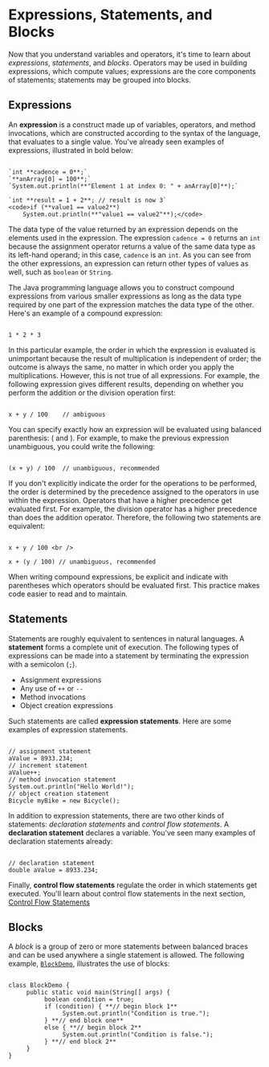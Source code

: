 
# Expressions, Statements, and Blocks

Now that you understand variables and operators, it's time to learn about *expressions*, *statements*, and *blocks*. Operators may be used in building expressions, which compute values; expressions are the core components of statements; statements may be grouped into blocks.

## Expressions

An **expression** is a construct made up of variables, operators, and method invocations, which are constructed according to the syntax of the language, that evaluates to a single value. You've already seen examples of expressions, illustrated in bold below:

```

`int **cadence = 0**;`
`**anArray[0] = 100**;`
`System.out.println(**"Element 1 at index 0: " + anArray[0]**);`

`int **result = 1 + 2**; // result is now 3`
<code>if (**value1 == value2**) 
    System.out.println(**"value1 == value2"**);</code>

```

The data type of the value returned by an expression depends on the elements used in the expression. The expression `cadence = 0` returns an `int` because the assignment operator returns a value of the same data type as its left-hand operand; in this case, `cadence` is an `int`. As you can see from the other expressions, an expression can return other types of values as well, such as `boolean` or `String`.

The Java programming language allows you to construct compound expressions from various smaller expressions as long as the data type required by one part of the expression matches the data type of the other. Here's an example of a compound expression:

```
 
1 * 2 * 3

```

In this particular example, the order in which the expression is evaluated is unimportant because the result of multiplication is independent of order; the outcome is always the same, no matter in which order you apply the multiplications. However, this is not true of all expressions. For example, the following expression gives different results, depending on whether you perform the addition or the division operation first:

```

x + y / 100    // ambiguous

```

You can specify exactly how an expression will be evaluated using balanced parenthesis: ( and ). For example, to make the previous expression unambiguous, you could write the following:

```
 
(x + y) / 100  // unambiguous, recommended

```

If you don't explicitly indicate the order for the operations to be performed, the order is determined by the precedence assigned to the operators in use within the expression. Operators that have a higher precedence get evaluated first. For example, the division operator has a higher precedence than does the addition operator. Therefore, the following two statements are equivalent:

```

x + y / 100 <br />

x + (y / 100) // unambiguous, recommended

```

When writing compound expressions, be explicit and indicate with parentheses which operators should be evaluated first. This practice makes code easier to read and to maintain.

## Statements

Statements are roughly equivalent to sentences in natural languages. A **statement** forms a complete unit of execution. The following types of expressions can be made into a statement by terminating the expression with a semicolon (`;`).

- Assignment expressions
- Any use of `++` or `--`
- Method invocations
- Object creation expressions

Such statements are called **expression statements**. Here are some examples of expression statements.

```

// assignment statement
aValue = 8933.234;
// increment statement
aValue++;
// method invocation statement
System.out.println("Hello World!");
// object creation statement
Bicycle myBike = new Bicycle();

```

In addition to expression statements, there are two other kinds of statements: *declaration statements* and *control flow statements*. A **declaration statement** declares a variable. You've seen many examples of declaration statements already:

```

// declaration statement
double aValue = 8933.234;

```

Finally, **control flow statements** regulate the order in which statements get executed. You'll learn about control flow statements in the next section, 
[Control Flow Statements](flow.html)

## Blocks

A *block* is a group of zero or more statements between balanced braces and can be used anywhere a single statement is allowed. The following example, 
[`BlockDemo`](examples/BlockDemo.java), illustrates the use of blocks:

```

class BlockDemo {
     public static void main(String[] args) {
          boolean condition = true;
          if (condition) { **// begin block 1**
               System.out.println("Condition is true.");
          } **// end block one**
          else { **// begin block 2**
               System.out.println("Condition is false.");
          } **// end block 2**
     }
}

```
